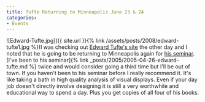 ```yaml
---
title: Tufte Returning to Minneapolis June 23 & 24
categories:
- Events
---
```


![Edward-Tufte.jpg]({{ site.url }}{% link /assets/posts/2008/edward-tufte1.jpg %})I was checking out [Edward Tufte's site](http://www.edwardtufte.com/) the other day and I noted that he is going to be returning to Minneapolis again for [his seminar](http://www.edwardtufte.com/tufte/courses). [I've been to his seminar]{% link _posts/2005/2005-04-26-edward-tufte.md %} twice and would consider going a third time but I'll be out of town.
If you haven't been to his seminar before I really recommend it. It's like taking a bath in high quality analysis of visual displays. Even if your day job doesn't directly involve designing it is still a very worthwhile and educational way to spend a day. Plus you get copies of all four of his books.

